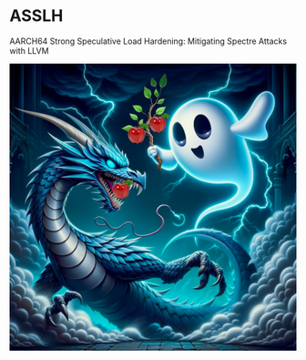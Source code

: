 #  ASSLH
AARCH64 Strong Speculative Load Hardening: Mitigating Spectre Attacks with LLVM

![Alt text](logo.png)

